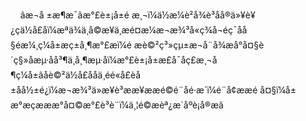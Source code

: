     ãæ¬å ±æ¶æ¯ãæ°£è±¡å±é æ¸¬ï¼ä½æ¼è²å¾è³åå®ä»¥è¥¿çä½å£åï¼æªä¾ä¸å©æ¥ä¸æé¤æ¼æ¬æ¾³å«ç¾å¬éç¯åå§éæ¼¸ç¼å±æç±å¸¶æ°£æï¼é æè©²ç³»çµ±æ¬å¨å¾æå°å¤§è´ç§»åæµ·åå³¶ä¸å¸¶æµ·åï¼æ°£è±¡å±æ­£å¯åç£æ¸¬å¶ç¼å±ãåè©²ä½å£ååä¸éé«å£èå±åå½±é¿ï¼æ¬æ¾³ä»æ¥è³ææ¥ææé©é¨åé·æ´ï¼é¨å¢ææé å¤§ï¼å±æ°æçæææ°å¤©æ°£è³è¨ï¼ä¸¦é©æèª¿æ´åºè¡å®æã